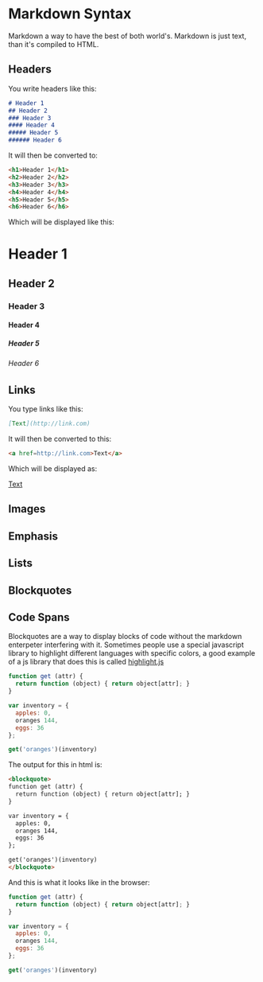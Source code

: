 Markdown Syntax
===============

Markdown a way to have the best of both world's. Markdown is just text, than
it's compiled to HTML.

Headers
-------

You write headers like this:

```markdown
# Header 1
## Header 2
### Header 3
#### Header 4
##### Header 5
###### Header 6
```

It will then be converted to:

```html
<h1>Header 1</h1>
<h2>Header 2</h2>
<h3>Header 3</h3>
<h4>Header 4</h4>
<h5>Header 5</h5>
<h6>Header 6</h6>
```

Which will be displayed like this:

# Header 1
## Header 2
### Header 3
#### Header 4
##### Header 5
###### Header 6

Links
-----

You type links like this:

```markdown
[Text](http://link.com)
```

It will then be converted to this:

```html
<a href=http://link.com>Text</a>
```

Which will be displayed as:

[Text](http://link.com)



Images
------


Emphasis
--------

Lists
-----

Blockquotes
-----------

Code Spans
----------

Blockquotes are a way to display blocks of code without the markdown enterpeter
interfering with it.  Sometimes people use a special javascript library to
highlight different languages with specific colors, a good example of a js
library that does this is called [highlight.js](http://highlightjs.org/)

  ```javascript
  function get (attr) {
    return function (object) { return object[attr]; }
  }

  var inventory = {
    apples: 0,
    oranges 144,
    eggs: 36
  };

  get('oranges')(inventory)
  ```

The output for this in html is:

```html
<blockquote>
function get (attr) {
  return function (object) { return object[attr]; }
}

var inventory = {
  apples: 0,
  oranges 144,
  eggs: 36
};

get('oranges')(inventory)
</blockquote>
```
And this is what it looks like in the browser:

```javascript
function get (attr) {
  return function (object) { return object[attr]; }
}

var inventory = {
  apples: 0,
  oranges 144,
  eggs: 36
};

get('oranges')(inventory)
```
